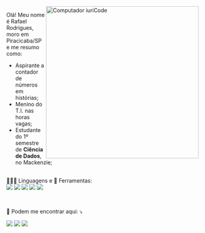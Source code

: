 <img src="https://raw.githubusercontent.com/MicaelliMedeiros/micaellimedeiros/master/image/computer-illustration.png" min-width="400px" max-width="400px" width="400px" align="right" alt="Computador iuriCode">

<p align="left"> 
  Olá! Meu nome é Rafael Rodrigues, moro em Piracicaba/SP e me resumo como:
 
  * Aspirante a contador de números em histórias; <br>
  * Menino do T.I. nas horas vagas;<br>
  * Estudante do 1º semestre de <strong>Ciência de Dados</strong>, no Mackenzie;<br><br>
  </p>
  
<p align="left">
  👨🏽‍💻  Linguagens e 💼 Ferramentas:<br>
  <img src="https://img.shields.io/badge/Python-14354C?style=for-the-badge&logo=python&logoColor=white"/> 
  <img src="https://img.shields.io/badge/GitHub-100000?style=for-the-badge&labelColor=black&logo=github&logoColor=white&link=LINK-DO-SEU-EMAIL" />
  <img src="https://img.shields.io/badge/Jupyter-F37626?style=for-the-badge&labelColor=F37626&logo=jupyter&logoColor=white&link=LINK-DO-SEU-EMAIL" />
  <img src="https://img.shields.io/badge/MySQL-4479a1?style=for-the-badge&labelColor=4479a1&logo=MySQL&logoColor=white&link=LINK-DO-SEU-EMAIL" />
  <img src="https://img.shields.io/badge/Excel-217346?style=for-the-badge&logo=microsoft-excel&logoColor=white" /></p><br>

<p align="left">
  💌 Podem me encontrar aqui: ⤵️
</p>

<p align="left">
<a href="https://www.linkedin.com/in/rafael-rodrigues-945269180/" alt="Linkedin">
  <img src="https://img.shields.io/badge/-Linkedin-0e76a8?style=flat-square&logo=Linkedin&logoColor=white&link=LINK-DO-SEU-LINKEDIN" /></a>

  <a href="mailto:'rafarodrigues33@gmail.com'" alt="Gmail">
  <img src="https://img.shields.io/badge/-Gmail-FF0000?style=flat-square&labelColor=FF0000&logo=gmail&logoColor=white&link=LINK-DO-SEU-EMAIL" /></a>

  <a href="https://www.kaggle.com/rafarodrigues33" alt="Kaggle">
  <img src="https://img.shields.io/badge/Kaggle-20beff?style=flat-square&labelColor=20beff&logo=Kaggle&logoColor=white&link=LINK-DO-SEU-EMAIL" /></a>
</p>  
